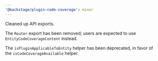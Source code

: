 ```yaml
---
'@backstage/plugin-code-coverage': minor
---
```


Cleaned up API exports.

The `Router` export has been removed; users are expected to use `EntityCodeCoverageContent` instead.

The `isPluginApplicableToEntity` helper has been deprecated, in favor of the `isCodeCoverageAvailable` helper.
